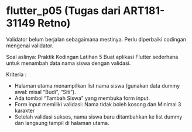 # flutter_p05 (Tugas dari ART181-31149 Retno)

Validator belum berjalan sebagaimana mestinya. 
Perlu diperbaiki codingan mengenai validator.

Soal aslinya:
Praktik Kodingan Latihan 5
Buat aplikasi Flutter sederhana untuk menambah data nama siswa dengan validasi.

Kriteria :
- Halaman utama menampilkan list nama siswa (gunakan data dummy awal: misal “Budi”, “Siti”).
- Ada tombol “Tambah Siswa” yang membuka form input.
- Form input memiliki validasi: Nama tidak boleh kosong dan Minimal 3 karakter
- Setelah validasi sukses, nama siswa baru ditambahkan ke list dummy dan langsung tampil di halaman utama.
